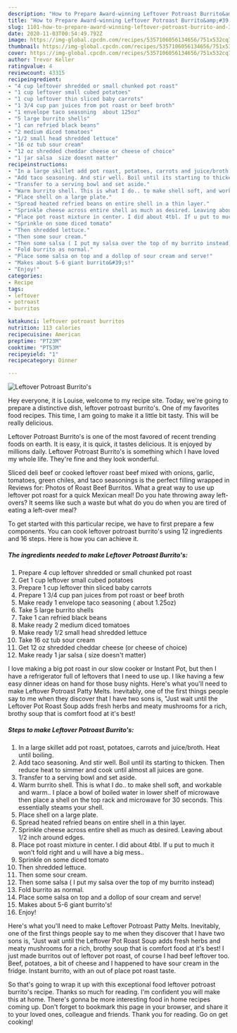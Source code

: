 ```yaml
---
description: "How to Prepare Award-winning Leftover Potroast Burrito&amp;#39;s"
title: "How to Prepare Award-winning Leftover Potroast Burrito&amp;#39;s"
slug: 1101-how-to-prepare-award-winning-leftover-potroast-burrito-and-39-s
date: 2020-11-03T00:54:49.792Z
image: https://img-global.cpcdn.com/recipes/5357106056134656/751x532cq70/leftover-potroast-burritos-recipe-main-photo.jpg
thumbnail: https://img-global.cpcdn.com/recipes/5357106056134656/751x532cq70/leftover-potroast-burritos-recipe-main-photo.jpg
cover: https://img-global.cpcdn.com/recipes/5357106056134656/751x532cq70/leftover-potroast-burritos-recipe-main-photo.jpg
author: Trevor Keller
ratingvalue: 4
reviewcount: 43315
recipeingredient:
- "4 cup leftover shredded or small chunked pot roast"
- "1 cup leftover small cubed potatoes"
- "1 cup leftover thin sliced baby carrots"
- "1 3/4 cup pan juices from pot roast or beef broth"
- "1 envelope taco seasoning  about 125oz"
- "5 large burrito shells"
- "1 can refried black beans"
- "2 medium diced tomatoes"
- "1/2 small head shredded lettuce"
- "16 oz tub sour cream"
- "12 oz shredded cheddar cheese or cheese of choice"
- "1 jar salsa  size doesnt matter"
recipeinstructions:
- "In a large skillet add pot roast, potatoes, carrots and juice/broth. Heat until boiling."
- "Add taco seasoning. And stir well. Boil until its starting to thicken. Then reduce heat to simmer and cook until almost all juices are gone."
- "Transfer to a serving bowl and set aside."
- "Warm burrito shell. This is what I do.. to make shell soft, and workable and warm.. I place a bowl of boiled water in lower shelf of microwave then place a shell on the top rack and microwave for 30 seconds. This essentially steams your shell."
- "Place shell on a large plate."
- "Spread heated refried beans on entire shell in a thin layer."
- "Sprinkle cheese across entire shell as much as desired. Leaving about 1/2 inch around edges."
- "Place pot roast mixture in center. I did about 4tbl. If u put to much it won&#39;t fold right and u will have a big mess.."
- "Sprinkle on some diced tomato"
- "Then shredded lettuce."
- "Then some sour cream."
- "Then some salsa ( I put my salsa over the top of my burrito instead)"
- "Fold burrito as normal."
- "Place some salsa on top and a dollop of sour cream and serve!"
- "Makes about 5-6 giant burrito&#39;s!"
- "Enjoy!"
categories:
- Recipe
tags:
- leftover
- potroast
- burritos

katakunci: leftover potroast burritos 
nutrition: 113 calories
recipecuisine: American
preptime: "PT23M"
cooktime: "PT53M"
recipeyield: "1"
recipecategory: Dinner

---
```



![Leftover Potroast Burrito&#39;s](https://img-global.cpcdn.com/recipes/5357106056134656/751x532cq70/leftover-potroast-burritos-recipe-main-photo.jpg)

Hey everyone, it is Louise, welcome to my recipe site. Today, we're going to prepare a distinctive dish, leftover potroast burrito&#39;s. One of my favorites food recipes. This time, I am going to make it a little bit tasty. This will be really delicious.

Leftover Potroast Burrito&#39;s is one of the most favored of recent trending foods on earth. It is easy, it is quick, it tastes delicious. It is enjoyed by millions daily. Leftover Potroast Burrito&#39;s is something which I have loved my whole life. They're fine and they look wonderful.

Sliced deli beef or cooked leftover roast beef mixed with onions, garlic, tomatoes, green chiles, and taco seasonings is the perfect filling wrapped in Reviews for: Photos of Roast Beef Burritos. What a great way to use up leftover pot roast for a quick Mexican meal! Do you hate throwing away left-overs? It seems like such a waste but what do you do when you are tired of eating a left-over meal?


To get started with this particular recipe, we have to first prepare a few components. You can cook leftover potroast burrito&#39;s using 12 ingredients and 16 steps. Here is how you can achieve it.

<!--inarticleads1-->

##### The ingredients needed to make Leftover Potroast Burrito&#39;s:

1. Prepare 4 cup leftover shredded or small chunked pot roast
1. Get 1 cup leftover small cubed potatoes
1. Prepare 1 cup leftover thin sliced baby carrots
1. Prepare 1 3/4 cup pan juices from pot roast or beef broth
1. Make ready 1 envelope taco seasoning ( about 1.25oz)
1. Take 5 large burrito shells
1. Take 1 can refried black beans
1. Make ready 2 medium diced tomatoes
1. Make ready 1/2 small head shredded lettuce
1. Take 16 oz tub sour cream
1. Get 12 oz shredded cheddar cheese (or cheese of choice)
1. Make ready 1 jar salsa ( size doesn&#39;t matter)


I love making a big pot roast in our slow cooker or Instant Pot, but then I have a refrigerator full of leftovers that I need to use up. I like having a few easy dinner ideas on hand for those busy nights. Here&#39;s what you&#39;ll need to make Leftover Potroast Patty Melts. Inevitably, one of the first things people say to me when they discover that I have two sons is, &#34;Just wait until the Leftover Pot Roast Soup adds fresh herbs and meaty mushrooms for a rich, brothy soup that is comfort food at it&#39;s best! 

<!--inarticleads2-->

##### Steps to make Leftover Potroast Burrito&#39;s:

1. In a large skillet add pot roast, potatoes, carrots and juice/broth. Heat until boiling.
1. Add taco seasoning. And stir well. Boil until its starting to thicken. Then reduce heat to simmer and cook until almost all juices are gone.
1. Transfer to a serving bowl and set aside.
1. Warm burrito shell. This is what I do.. to make shell soft, and workable and warm.. I place a bowl of boiled water in lower shelf of microwave then place a shell on the top rack and microwave for 30 seconds. This essentially steams your shell.
1. Place shell on a large plate.
1. Spread heated refried beans on entire shell in a thin layer.
1. Sprinkle cheese across entire shell as much as desired. Leaving about 1/2 inch around edges.
1. Place pot roast mixture in center. I did about 4tbl. If u put to much it won&#39;t fold right and u will have a big mess..
1. Sprinkle on some diced tomato
1. Then shredded lettuce.
1. Then some sour cream.
1. Then some salsa ( I put my salsa over the top of my burrito instead)
1. Fold burrito as normal.
1. Place some salsa on top and a dollop of sour cream and serve!
1. Makes about 5-6 giant burrito&#39;s!
1. Enjoy!


Here&#39;s what you&#39;ll need to make Leftover Potroast Patty Melts. Inevitably, one of the first things people say to me when they discover that I have two sons is, &#34;Just wait until the Leftover Pot Roast Soup adds fresh herbs and meaty mushrooms for a rich, brothy soup that is comfort food at it&#39;s best! I just made burritos out of leftover pot roast, of course I had beef leftover too. Beef, potatoes, a bit of cheese and I happened to have sour cream in the fridge. Instant burrito, with an out of place pot roast taste. 

So that's going to wrap it up with this exceptional food leftover potroast burrito&#39;s recipe. Thanks so much for reading. I'm confident you will make this at home. There's gonna be more interesting food in home recipes coming up. Don't forget to bookmark this page in your browser, and share it to your loved ones, colleague and friends. Thank you for reading. Go on get cooking!
